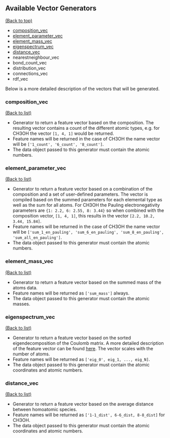 ## Available Vector Generators

[(Back to top)](#table-of-contents)

-   [composition_vec](#composition_vec)
-   [element_parameter_vec](#element_parameter_vec)
-   [element_mass_vec](#element_mass_vec)
-   [eigenspectrum_vec](#eigenspectrum_vec)
-   [distance_vec](#distance_vec)
-   nearestneighbour_vec
-   bond_count_vec
-   distribution_vec
-   connections_vec
-   rdf_vec

Below is a more detailed description of the vectors that will be generated.

### composition_vec

[(Back to list)](#available-vector-generators)

-   Generator to return a feature vector based on the composition. The resulting vector contains a count of the different atomic types, e.g. for CH3OH the vector `[1, 4, 1]` would be returned.
-   Feature names will be returned in the case of CH3OH the name vector will be `['1_count', '6_count', '8_count']`.
-   The data object passed to this generator must contain the atomic numbers.

### element_parameter_vec

[(Back to list)](#available-vector-generators)

-   Generator to return a feature vector based on a combination of the composition and a set of user-defined parameters. The vector is compiled based on the summed parameters for each elemental type as well as the sum for all atoms. For CH3OH the Pauling electronegativity parameters are `{1: 2.2, 6: 2.55, 8: 3.44}` so when combined with the composition vector, `[1, 4, 1]`, this results in the vector `[2.2, 10.2, 3.44, 15.84]`.
-   Feature names will be returned in the case of CH3OH the name vector will be `['sum_1_en_pauling', 'sum_6_en_pauling', 'sum_8_en_pauling', 'sum_all_en_pauling']`.
-   The data object passed to this generator must contain the atomic numbers.

### element_mass_vec

[(Back to list)](#available-vector-generators)

-   Generator to return a feature vector based on the summed mass of the atoms data.
-   Feature names will be returned as `['sum_mass']` always.
-   The data object passed to this generator must contain the atomic masses.

### eigenspectrum_vec

[(Back to list)](#available-vector-generators)

-   Generator to return a feature vector based on the sorted eigendecomposition of the Coulomb matrix. A more detailed description of the feature vector can be found [here](https://doi.org/10.1103/PhysRevLett.108.058301). The vector scales with the number of atoms.
-   Feature names will be returned as `['eig_0', eig_1, ..., eig_N]`.
-   The data object passed to this generator must contain the atomic coordinates and atomic numbers.

### distance_vec

[(Back to list)](#available-vector-generators)

-   Generator to return a feature vector based on the average distance between homoatomic species.
-   Feature names will be returned as `['1-1_dist', 6-6_dist, 8-8_dist]` for CH3OH.
-   The data object passed to this generator must contain the atomic coordinates and atomic numbers.
